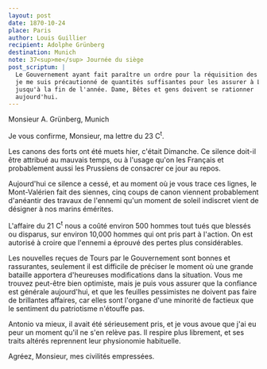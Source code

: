 ```yaml
---
layout: post
date: 1870-10-24
place: Paris
author: Louis Guillier
recipient: Adolphe Grünberg
destination: Munich
note: 37<sup>me</sup> Journée du siège
post_scriptum: |
  Le Gouvernement ayant fait paraître un ordre pour la réquisition des fourages,
  je me suis précautionné de quantités suffisantes pour les assurer à Latis
  jusqu'à la fin de l'année. Dame, Bêtes et gens doivent se rationner
  aujourd'hui.
---
```


Monsieur A. Grünberg, Munich


Je vous confirme, Monsieur, ma lettre du 23 C<sup>t</sup>.

Les canons des forts ont été muets hier, c'était Dimanche. Ce silence doit-il
être attribué au mauvais temps, ou à l'usage qu'on les Français et probablement
aussi les Prussiens de consacrer ce jour au repos.

Aujourd'hui ce silence a cessé, et au moment où je vous trace ces lignes, le
Mont-Valérien fait des siennes, cinq coups de canon viennent probablement
d'anéantir des travaux de l'ennemi qu'un moment de soleil indiscret vient de
désigner à nos marins émérites.

L'affaire du 21 C<sup>t</sup> nous a coûté environ 500 hommes tout tués que blessés ou
disparus, sur environ 10,000 hommes qui ont pris part à l'action. On est
autorisé à croire que l'ennemi a éprouvé des pertes plus considérables.

Les nouvelles reçues de Tours par le Gouvernement sont bonnes et rassurantes,
seulement il est difficile de préciser le moment où une grande bataille
apportera d'heureuses modifications dans la situation.
Vous me trouvez peut-être bien optimiste, mais je puis vous assurer que la
confiance est générale aujourd'hui, et que les feuilles pessimistes ne doivent
pas faire de brillantes affaires, car elles sont l'organe d'une minorité de
factieux que le sentiment du patriotisme n'étouffe pas.

Antonio va mieux, il avait été sérieusement pris, et je vous avoue que j'ai eu
peur un moment qu'il ne s'en relève pas. Il respire plus librement, et ses
traits altérés reprennent leur physionomie habituelle.

Agréez, Monsieur, mes civilités empressées.

